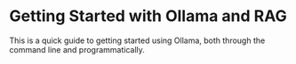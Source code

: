 # Getting Started with Ollama and RAG

This is a quick guide to getting started using Ollama, both through the command line and programmatically.
